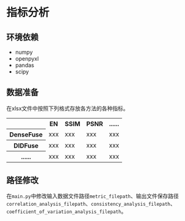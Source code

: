 # 指标分析
## 环境依赖
- numpy
- openpyxl
- pandas
- scipy
## 数据准备
在xlsx文件中按照下列格式存放各方法的各种指标。
<table>
  <tr>
    <th></th>
    <th>EN</th>
    <th>SSIM</th>
    <th>PSNR</th>
    <th>......</th>
  </tr>
  <tr>
    <th>DenseFuse</th>
    <td>xxx</td>
    <td>xxx</td>
    <td>xxx</td>
    <td>xxx</td>
  </tr>
  <tr>
    <th>DIDFuse</th>
    <td>xxx</td>
    <td>xxx</td>
    <td>xxx</td>
    <td>xxx</td>
  </tr>
  <tr>
    <th>......</th>
    <td>xxx</td>
    <td>xxx</td>
    <td>xxx</td>
    <td>xxx</td>
  </tr>
</table>

## 路径修改
在`main.py`中修改输入数据文件路径`metric_filepath`、输出文件保存路径`correlation_analysis_filepath`、`consistency_analysis_filepath`、`coefficient_of_variation_analysis_filepath`。

